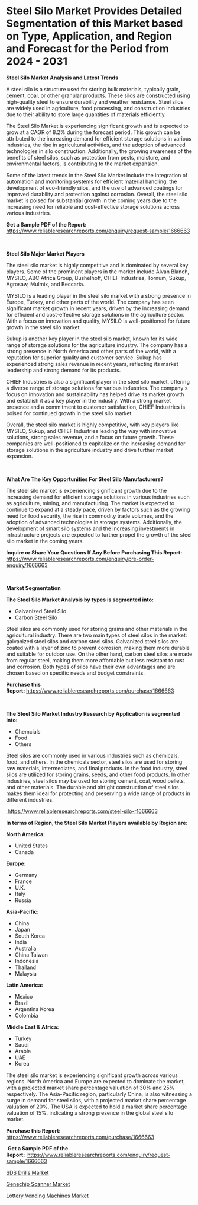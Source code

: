 <p><h1>Steel Silo Market Provides Detailed Segmentation of this Market based on Type, Application, and Region and Forecast for the Period from 2024 - 2031</h1></p><p><strong>Steel Silo Market Analysis and Latest Trends</strong></p>
<p><p>A steel silo is a structure used for storing bulk materials, typically grain, cement, coal, or other granular products. These silos are constructed using high-quality steel to ensure durability and weather resistance. Steel silos are widely used in agriculture, food processing, and construction industries due to their ability to store large quantities of materials efficiently.</p><p>The Steel Silo Market is experiencing significant growth and is expected to grow at a CAGR of 8.2% during the forecast period. This growth can be attributed to the increasing demand for efficient storage solutions in various industries, the rise in agricultural activities, and the adoption of advanced technologies in silo construction. Additionally, the growing awareness of the benefits of steel silos, such as protection from pests, moisture, and environmental factors, is contributing to the market expansion.</p><p>Some of the latest trends in the Steel Silo Market include the integration of automation and monitoring systems for efficient material handling, the development of eco-friendly silos, and the use of advanced coatings for improved durability and protection against corrosion. Overall, the steel silo market is poised for substantial growth in the coming years due to the increasing need for reliable and cost-effective storage solutions across various industries.</p></p>
<p><strong>Get a Sample PDF of the Report:&nbsp;</strong> <a href="https://www.reliableresearchreports.com/enquiry/request-sample/1666663">https://www.reliableresearchreports.com/enquiry/request-sample/1666663</a></p>
<p>&nbsp;</p>
<p><strong>Steel Silo Major Market Players</strong></p>
<p><p>The steel silo market is highly competitive and is dominated by several key players. Some of the prominent players in the market include Alvan Blanch, MYSILO, ABC Africa Group, Bushelhoff, CHIEF Industries, Tornum, Sukup, Agrosaw, Mulmix, and Beccaria.</p><p>MYSILO is a leading player in the steel silo market with a strong presence in Europe, Turkey, and other parts of the world. The company has seen significant market growth in recent years, driven by the increasing demand for efficient and cost-effective storage solutions in the agriculture sector. With a focus on innovation and quality, MYSILO is well-positioned for future growth in the steel silo market.</p><p>Sukup is another key player in the steel silo market, known for its wide range of storage solutions for the agriculture industry. The company has a strong presence in North America and other parts of the world, with a reputation for superior quality and customer service. Sukup has experienced strong sales revenue in recent years, reflecting its market leadership and strong demand for its products.</p><p>CHIEF Industries is also a significant player in the steel silo market, offering a diverse range of storage solutions for various industries. The company's focus on innovation and sustainability has helped drive its market growth and establish it as a key player in the industry. With a strong market presence and a commitment to customer satisfaction, CHIEF Industries is poised for continued growth in the steel silo market.</p><p>Overall, the steel silo market is highly competitive, with key players like MYSILO, Sukup, and CHIEF Industries leading the way with innovative solutions, strong sales revenue, and a focus on future growth. These companies are well-positioned to capitalize on the increasing demand for storage solutions in the agriculture industry and drive further market expansion.</p></p>
<p>&nbsp;</p>
<p><strong>What Are The Key Opportunities For Steel Silo Manufacturers?</strong></p>
<p><p>The steel silo market is experiencing significant growth due to the increasing demand for efficient storage solutions in various industries such as agriculture, mining, and manufacturing. The market is expected to continue to expand at a steady pace, driven by factors such as the growing need for food security, the rise in commodity trade volumes, and the adoption of advanced technologies in storage systems. Additionally, the development of smart silo systems and the increasing investments in infrastructure projects are expected to further propel the growth of the steel silo market in the coming years.</p></p>
<p><strong>Inquire or Share Your Questions If Any Before Purchasing This Report:</strong> <a href="https://www.reliableresearchreports.com/enquiry/pre-order-enquiry/1666663">https://www.reliableresearchreports.com/enquiry/pre-order-enquiry/1666663</a></p>
<p>&nbsp;</p>
<p><strong>Market Segmentation</strong></p>
<p><strong>The Steel Silo Market Analysis by types is segmented into:</strong></p>
<p><ul><li>Galvanized Steel Silo</li><li>Carbon Steel Silo</li></ul></p>
<p><p>Steel silos are commonly used for storing grains and other materials in the agricultural industry. There are two main types of steel silos in the market: galvanized steel silos and carbon steel silos. Galvanized steel silos are coated with a layer of zinc to prevent corrosion, making them more durable and suitable for outdoor use. On the other hand, carbon steel silos are made from regular steel, making them more affordable but less resistant to rust and corrosion. Both types of silos have their own advantages and are chosen based on specific needs and budget constraints.</p></p>
<p><strong>Purchase this Report:&nbsp;</strong><a href="https://www.reliableresearchreports.com/purchase/1666663">https://www.reliableresearchreports.com/purchase/1666663</a></p>
<p>&nbsp;</p>
<p><strong>The Steel Silo Market Industry Research by Application is segmented into:</strong></p>
<p><ul><li>Chemcials</li><li>Food</li><li>Others</li></ul></p>
<p><p>Steel silos are commonly used in various industries such as chemicals, food, and others. In the chemicals sector, steel silos are used for storing raw materials, intermediates, and final products. In the food industry, steel silos are utilized for storing grains, seeds, and other food products. In other industries, steel silos may be used for storing cement, coal, wood pellets, and other materials. The durable and airtight construction of steel silos makes them ideal for protecting and preserving a wide range of products in different industries.</p></p>
<p><a href="https://www.reliableresearchreports.com/steel-silo-r1666663">&nbsp;https://www.reliableresearchreports.com/steel-silo-r1666663</a></p>
<p><strong>In terms of Region, the Steel Silo Market Players available by Region are:</strong></p>
<p>
    <p> <strong> North America: </strong>
        <ul>
            <li>United States</li>
            <li>Canada</li>
        </ul>
        </p> 
    <p> <strong> Europe: </strong>
        <ul>
            <li>Germany</li>
            <li>France</li>
            <li>U.K.</li>
            <li>Italy</li>
            <li>Russia</li>
        </ul>
        </p> 
    <p> <strong> Asia-Pacific: </strong>
        <ul>
            <li>China</li>
            <li>Japan</li>
            <li>South Korea</li>
            <li>India</li>
            <li>Australia</li>
            <li>China Taiwan</li>
            <li>Indonesia</li>
            <li>Thailand</li>
            <li>Malaysia</li>
        </ul>
        </p> 
    <p> <strong> Latin America: </strong>
        <ul>
            <li>Mexico</li>
            <li>Brazil</li>
            <li>Argentina Korea</li>
            <li>Colombia</li>
        </ul>
        </p> 
    <p> <strong> Middle East & Africa: </strong>
        <ul>
            <li>Turkey</li>
            <li>Saudi</li>
            <li>Arabia</li>
            <li>UAE</li>
            <li>Korea</li>
        </ul>
    </p>
    </p>
<p><p>The steel silo market is experiencing significant growth across various regions. North America and Europe are expected to dominate the market, with a projected market share percentage valuation of 30% and 25% respectively. The Asia-Pacific region, particularly China, is also witnessing a surge in demand for steel silos, with a projected market share percentage valuation of 20%. The USA is expected to hold a market share percentage valuation of 15%, indicating a strong presence in the global steel silo market.</p></p>
<p><strong>Purchase this Report: </strong><a href="https://www.reliableresearchreports.com/purchase/1666663">https://www.reliableresearchreports.com/purchase/1666663</a></p>
<p>&nbsp;<strong>Get a Sample PDF of the Report:&nbsp;&nbsp;</strong><a href="https://www.reliableresearchreports.com/enquiry/request-sample/1666663">https://www.reliableresearchreports.com/enquiry/request-sample/1666663</a></p>
<p><strong></strong></p>
<p><p><a href="https://www.linkedin.com/pulse/sds-drills-market-size-reveals-best-marketing-channels-global-pgmve">SDS Drills Market</a></p><p><a href="https://www.linkedin.com/pulse/analyzing-genechip-scanner-market-global-industry-perspective-n58sc">Genechip Scanner Market</a></p><p><a href="https://www.linkedin.com/pulse/lottery-vending-machines-market-trends-analysis-forecasted-vhvoe">Lottery Vending Machines Market</a></p></p>